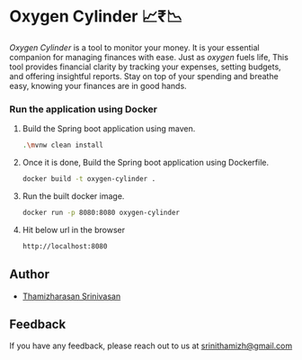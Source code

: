 
# Oxygen Cylinder 📈₹📉

*Oxygen Cylinder* is a tool to monitor your money. It is your essential companion for managing finances with ease. Just as *oxygen* fuels life, This tool provides financial clarity by tracking your expenses, setting budgets, and offering insightful reports. Stay on top of your spending and breathe easy, knowing your finances are in good hands.

### Run the application using Docker
1. Build the Spring boot application using maven.
    ```bash
    .\mvnw clean install
    ```
2. Once it is done, Build the Spring boot application using Dockerfile.
    ```bash
    docker build -t oxygen-cylinder .
    ```
3. Run the built docker image.
    ```bash
    docker run -p 8080:8080 oxygen-cylinder
    ```
4. Hit below url in the browser
    ```bash
    http://localhost:8080
    ```
## Author

- [Thamizharasan Srinivasan](https://www.linkedin.com/in/srinithamizh/)


## Feedback

If you have any feedback, please reach out to us at srinithamizh@gmail.com

